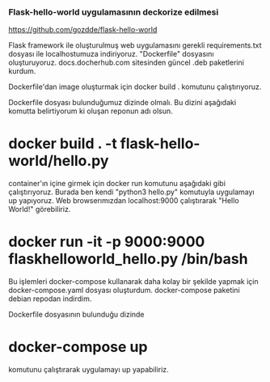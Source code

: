 ### Flask-hello-world uygulamasının deckorize edilmesi 

 https://github.com/gozdde/flask-hello-world

 Flask framework ile oluşturulmuş web uygulamasını gerekli requirements.txt
 dosyası ile localhostumuza indiriyoruz.
 "Dockerfile" dosyasını oluşturuyoruz. 
 docs.docherhub.com sitesinden güncel .deb paketlerini kurdum.
 

  Dockerfile'dan image oluşturmak için docker build . komutunu çalıştırıyoruz.
  
  Dockerfile dosyası bulunduğumuz dizinde olmalı. Bu dizini aşağıdaki komutta
  belirtiyorum ki oluşan reponun adı olsun.
# docker build . -t flask-hello-world/hello.py 
    
  container'ın içine girmek için docker run komutunu aşağıdaki gibi
  çalıştırıyoruz. Burada ben kendi "python3 hello.py" komutuyla uygulamayı up 
  yapıyoruz. Web browserımızdan localhost:9000 çalıştırarak "Hello World!" 
  görebiliriz.

# docker run -it -p 9000:9000 flaskhelloworld_hello.py /bin/bash 
  
  
  Bu işlemleri docker-compose kullanarak daha kolay bir şekilde yapmak için
  docker-compose.yaml dosyası oluşturdum. docker-compose paketini debian repodan  indirdim.
  
  Dockerfile dosyasının bulunduğu dizinde 
# docker-compose up 
  komutunu çalıştırarak uygulamayı up yapabiliriz.


